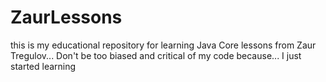 # ZaurLessons

this is my educational repository for learning Java Core lessons from Zaur Tregulov... Don't be too biased and critical
of my code because... I just started learning

